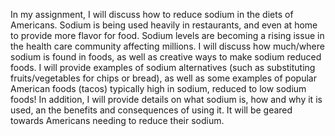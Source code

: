In my assignment, I will discuss how to reduce sodium in the diets of Americans. Sodium is being used heavily in restaurants, and even at home to provide more flavor for food. Sodium levels are becoming a rising issue in the health care community affecting millions. I will discuss how much/where sodium is found in foods, as well as creative ways to make sodium reduced foods. I will provide examples of sodium alternatives (such as substituting fruits/vegetables for chips or bread), as well as some examples of popular American foods (tacos) typically high in sodium, reduced to low sodium foods! In addition, I will provide details on what sodium is, how and why it is used, an the benefits and consequences of using it. It will be geared towards Americans needing to reduce their sodium.
